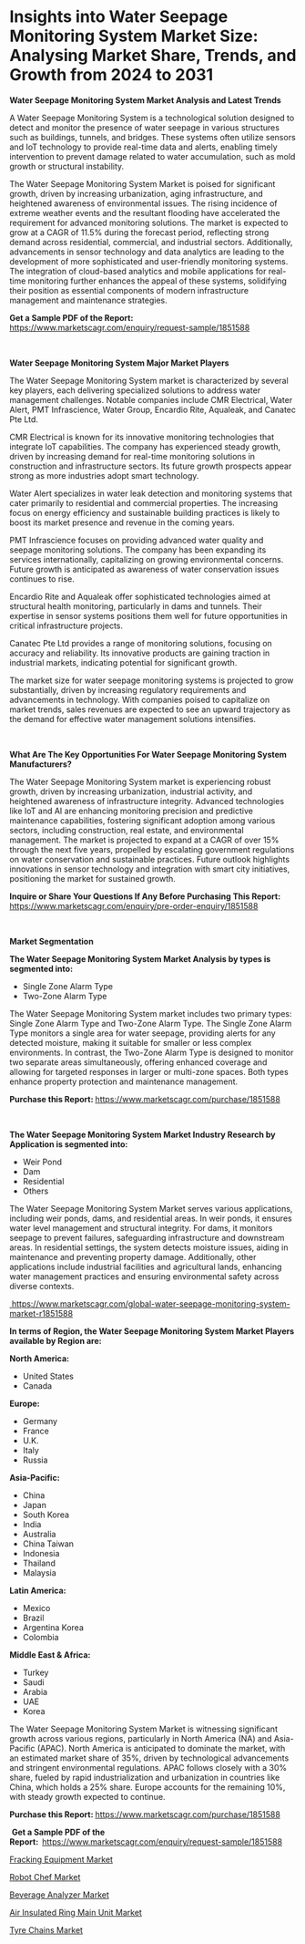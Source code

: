 <p><h1>Insights into Water Seepage Monitoring System Market Size: Analysing Market Share, Trends, and Growth from 2024 to 2031</h1></p><p><strong>Water Seepage Monitoring System Market Analysis and Latest Trends</strong></p>
<p><p>A Water Seepage Monitoring System is a technological solution designed to detect and monitor the presence of water seepage in various structures such as buildings, tunnels, and bridges. These systems often utilize sensors and IoT technology to provide real-time data and alerts, enabling timely intervention to prevent damage related to water accumulation, such as mold growth or structural instability.</p><p>The Water Seepage Monitoring System Market is poised for significant growth, driven by increasing urbanization, aging infrastructure, and heightened awareness of environmental issues. The rising incidence of extreme weather events and the resultant flooding have accelerated the requirement for advanced monitoring solutions. The market is expected to grow at a CAGR of 11.5% during the forecast period, reflecting strong demand across residential, commercial, and industrial sectors. Additionally, advancements in sensor technology and data analytics are leading to the development of more sophisticated and user-friendly monitoring systems. The integration of cloud-based analytics and mobile applications for real-time monitoring further enhances the appeal of these systems, solidifying their position as essential components of modern infrastructure management and maintenance strategies.</p></p>
<p><strong>Get a Sample PDF of the Report:&nbsp;</strong> <a href="https://www.marketscagr.com/enquiry/request-sample/1851588?utm_campaign=1556&utm_medium=2&utm_source=Github&utm_content=ia&utm_term=19102024&utm_id=water-seepage-monitoring-system">https://www.marketscagr.com/enquiry/request-sample/1851588</a></p>
<p>&nbsp;</p>
<p><strong>Water Seepage Monitoring System Major Market Players</strong></p>
<p><p>The Water Seepage Monitoring System market is characterized by several key players, each delivering specialized solutions to address water management challenges. Notable companies include CMR Electrical, Water Alert, PMT Infrascience, Water Group, Encardio Rite, Aqualeak, and Canatec Pte Ltd.</p><p>CMR Electrical is known for its innovative monitoring technologies that integrate IoT capabilities. The company has experienced steady growth, driven by increasing demand for real-time monitoring solutions in construction and infrastructure sectors. Its future growth prospects appear strong as more industries adopt smart technology.</p><p>Water Alert specializes in water leak detection and monitoring systems that cater primarily to residential and commercial properties. The increasing focus on energy efficiency and sustainable building practices is likely to boost its market presence and revenue in the coming years.</p><p>PMT Infrascience focuses on providing advanced water quality and seepage monitoring solutions. The company has been expanding its services internationally, capitalizing on growing environmental concerns. Future growth is anticipated as awareness of water conservation issues continues to rise.</p><p>Encardio Rite and Aqualeak offer sophisticated technologies aimed at structural health monitoring, particularly in dams and tunnels. Their expertise in sensor systems positions them well for future opportunities in critical infrastructure projects.</p><p>Canatec Pte Ltd provides a range of monitoring solutions, focusing on accuracy and reliability. Its innovative products are gaining traction in industrial markets, indicating potential for significant growth.</p><p>The market size for water seepage monitoring systems is projected to grow substantially, driven by increasing regulatory requirements and advancements in technology. With companies poised to capitalize on market trends, sales revenues are expected to see an upward trajectory as the demand for effective water management solutions intensifies.</p></p>
<p>&nbsp;</p>
<p><strong>What Are The Key Opportunities For Water Seepage Monitoring System Manufacturers?</strong></p>
<p><p>The Water Seepage Monitoring System market is experiencing robust growth, driven by increasing urbanization, industrial activity, and heightened awareness of infrastructure integrity. Advanced technologies like IoT and AI are enhancing monitoring precision and predictive maintenance capabilities, fostering significant adoption among various sectors, including construction, real estate, and environmental management. The market is projected to expand at a CAGR of over 15% through the next five years, propelled by escalating government regulations on water conservation and sustainable practices. Future outlook highlights innovations in sensor technology and integration with smart city initiatives, positioning the market for sustained growth.</p></p>
<p><strong>Inquire or Share Your Questions If Any Before Purchasing This Report:</strong> <a href="https://www.marketscagr.com/enquiry/pre-order-enquiry/1851588?utm_campaign=1556&utm_medium=2&utm_source=Github&utm_content=ia&utm_term=19102024&utm_id=water-seepage-monitoring-system">https://www.marketscagr.com/enquiry/pre-order-enquiry/1851588</a></p>
<p>&nbsp;</p>
<p><strong>Market Segmentation</strong></p>
<p><strong>The Water Seepage Monitoring System Market Analysis by types is segmented into:</strong></p>
<p><ul><li>Single Zone Alarm Type</li><li>Two-Zone Alarm Type</li></ul></p>
<p><p>The Water Seepage Monitoring System market includes two primary types: Single Zone Alarm Type and Two-Zone Alarm Type. The Single Zone Alarm Type monitors a single area for water seepage, providing alerts for any detected moisture, making it suitable for smaller or less complex environments. In contrast, the Two-Zone Alarm Type is designed to monitor two separate areas simultaneously, offering enhanced coverage and allowing for targeted responses in larger or multi-zone spaces. Both types enhance property protection and maintenance management.</p></p>
<p><strong>Purchase this Report:&nbsp;</strong><a href="https://www.marketscagr.com/purchase/1851588?utm_campaign=1556&utm_medium=2&utm_source=Github&utm_content=ia&utm_term=19102024&utm_id=water-seepage-monitoring-system">https://www.marketscagr.com/purchase/1851588</a></p>
<p>&nbsp;</p>
<p><strong>The Water Seepage Monitoring System Market Industry Research by Application is segmented into:</strong></p>
<p><ul><li>Weir Pond</li><li>Dam</li><li>Residential</li><li>Others</li></ul></p>
<p><p>The Water Seepage Monitoring System Market serves various applications, including weir ponds, dams, and residential areas. In weir ponds, it ensures water level management and structural integrity. For dams, it monitors seepage to prevent failures, safeguarding infrastructure and downstream areas. In residential settings, the system detects moisture issues, aiding in maintenance and preventing property damage. Additionally, other applications include industrial facilities and agricultural lands, enhancing water management practices and ensuring environmental safety across diverse contexts.</p></p>
<p><a href="https://www.marketscagr.com/global-water-seepage-monitoring-system-market-r1851588?utm_campaign=1556&utm_medium=2&utm_source=Github&utm_content=ia&utm_term=19102024&utm_id=water-seepage-monitoring-system">&nbsp;https://www.marketscagr.com/global-water-seepage-monitoring-system-market-r1851588</a></p>
<p><strong>In terms of Region, the Water Seepage Monitoring System Market Players available by Region are:</strong></p>
<p>
    <p> <strong> North America: </strong>
        <ul>
            <li>United States</li>
            <li>Canada</li>
        </ul>
        </p> 
    <p> <strong> Europe: </strong>
        <ul>
            <li>Germany</li>
            <li>France</li>
            <li>U.K.</li>
            <li>Italy</li>
            <li>Russia</li>
        </ul>
        </p> 
    <p> <strong> Asia-Pacific: </strong>
        <ul>
            <li>China</li>
            <li>Japan</li>
            <li>South Korea</li>
            <li>India</li>
            <li>Australia</li>
            <li>China Taiwan</li>
            <li>Indonesia</li>
            <li>Thailand</li>
            <li>Malaysia</li>
        </ul>
        </p> 
    <p> <strong> Latin America: </strong>
        <ul>
            <li>Mexico</li>
            <li>Brazil</li>
            <li>Argentina Korea</li>
            <li>Colombia</li>
        </ul>
        </p> 
    <p> <strong> Middle East & Africa: </strong>
        <ul>
            <li>Turkey</li>
            <li>Saudi</li>
            <li>Arabia</li>
            <li>UAE</li>
            <li>Korea</li>
        </ul>
    </p>
    </p>
<p><p>The Water Seepage Monitoring System Market is witnessing significant growth across various regions, particularly in North America (NA) and Asia-Pacific (APAC). North America is anticipated to dominate the market, with an estimated market share of 35%, driven by technological advancements and stringent environmental regulations. APAC follows closely with a 30% share, fueled by rapid industrialization and urbanization in countries like China, which holds a 25% share. Europe accounts for the remaining 10%, with steady growth expected to continue.</p></p>
<p><strong>Purchase this Report: </strong><a href="https://www.marketscagr.com/purchase/1851588?utm_campaign=1556&utm_medium=2&utm_source=Github&utm_content=ia&utm_term=19102024&utm_id=water-seepage-monitoring-system">https://www.marketscagr.com/purchase/1851588</a></p>
<p>&nbsp;<strong>Get a Sample PDF of the Report:&nbsp;&nbsp;</strong><a href="https://www.marketscagr.com/enquiry/request-sample/1851588?utm_campaign=1556&utm_medium=2&utm_source=Github&utm_content=ia&utm_term=19102024&utm_id=water-seepage-monitoring-system">https://www.marketscagr.com/enquiry/request-sample/1851588</a></p>
<p><strong></strong></p>
<p><p><a href="https://issuu.com/reportprime-2/docs/fracking-equipment-market-size-2030_81821db68994c1?utm_campaign=1556&utm_medium=2&utm_source=Github&utm_content=ia&utm_term=19102024&utm_id=water-seepage-monitoring-system">Fracking Equipment Market</a></p><p><a href="https://www.linkedin.com/pulse/global-robot-chef-market-focus-product-type-high-throughputlower-j3lof?utm_campaign=1556&utm_medium=2&utm_source=Github&utm_content=ia&utm_term=19102024&utm_id=water-seepage-monitoring-system">Robot Chef Market</a></p><p><a href="https://issuu.com/reportprime-2/docs/beverage-analyzer-market-size-2030._4c33c6343e2dc8?utm_campaign=1556&utm_medium=2&utm_source=Github&utm_content=ia&utm_term=19102024&utm_id=water-seepage-monitoring-system">Beverage Analyzer Market</a></p><p><a href="https://www.linkedin.com/pulse/consumer-behavior-shifts-air-insulated-ring-main-unit-market-fkmaf?utm_campaign=1556&utm_medium=2&utm_source=Github&utm_content=ia&utm_term=19102024&utm_id=water-seepage-monitoring-system">Air Insulated Ring Main Unit Market</a></p><p><a href="https://www.linkedin.com/pulse/global-tyre-chains-market-product-types-applications-regional-akare?utm_campaign=1556&utm_medium=2&utm_source=Github&utm_content=ia&utm_term=19102024&utm_id=water-seepage-monitoring-system">Tyre Chains Market</a></p></p>